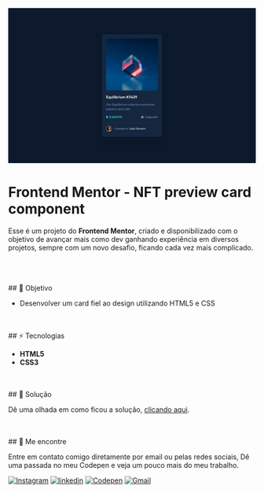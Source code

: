 <img src="./docs/design/desktop-design.jpg" alt="Frontend Mentor - NFT preview card component" />

# Frontend Mentor - NFT preview card component


Esse é um projeto do <b>Frontend Mentor</b>, criado e disponibilizado com o objetivo de avançar mais como dev ganhando experiência em diversos projetos, sempre com um novo desafio, ficando cada vez mais complicado.

<br />
<br />
<br />
## 🎯 Objetivo

- Desenvolver um card fiel ao design utilizando HTML5 e CSS

<br />
<br />
## ⚡ Tecnologias

- <b>HTML5</b>
- <b>CSS3</b>

<br />
<br />
## 📢 Solução

Dê uma olhada em como ficou a solução, <a href="./index.html" title="Visitar site">clicando aqui</a>.

<br />
<br />
## 📍 Me encontre

  Entre em contato comigo diretamente por email ou pelas redes sociais, Dê uma passada no meu Codepen e veja um pouco mais do meu trabalho.

<a href="https://www.instagram.com/lucasfernando.dev/" target="_blank" /><img src="https://img.shields.io/badge/Instagram-E4405F?style=for-the-badge&logo=instagram&logoColor=white" alt="Instagram"/></a>
<a href="https://www.linkedin.com/in/frontlucasfernandodev/" target="_blank" /><img src="https://img.shields.io/badge/LinkedIn-0077B5?style=for-the-badge&logo=linkedin&logoColor=white" alt="linkedin"/></a>
<a href="https://codepen.io/lucasfernandodev" target="_blank" /><img src="https://img.shields.io/badge/Codepen-000000?style=for-the-badge&logo=codepen&logoColor=white" alt="Codepen"/></a>
<a href="mailto:lucasfernando.dev@gmail.com" target="_blank" /><img src="https://img.shields.io/badge/Gmail-D14836?style=for-the-badge&logo=gmail&logoColor=white" alt="Gmail"/></a>